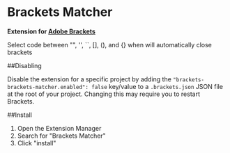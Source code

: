 Brackets Matcher
==========

**Extension for [Adobe Brackets](http://brackets.io)**

Select code between "", '', ``, [], (), and {} when will automatically close brackets

##Disabling

Disable the extension for a specific project by adding the `"brackets-brackets-matcher.enabled": false`
key/value to a `.brackets.json` JSON file at the root of your project. Changing this may require
you to restart Brackets.

##Install

1. Open the Extension Manager
2. Search for "Brackets Matcher"
3. Click "install"
